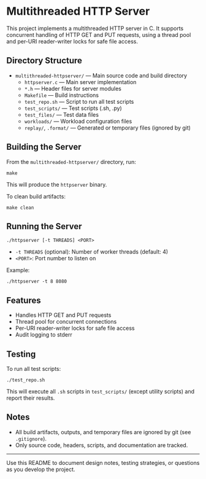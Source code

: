 # Multithreaded HTTP Server

This project implements a multithreaded HTTP server in C. It supports concurrent handling of HTTP GET and PUT requests, using a thread pool and per-URI reader-writer locks for safe file access.

## Directory Structure

- `multithreaded-httpserver/` — Main source code and build directory
  - `httpserver.c` — Main server implementation
  - `*.h` — Header files for server modules
  - `Makefile` — Build instructions
  - `test_repo.sh` — Script to run all test scripts
  - `test_scripts/` — Test scripts (.sh, .py)
  - `test_files/` — Test data files
  - `workloads/` — Workload configuration files
  - `replay/`, `.format/` — Generated or temporary files (ignored by git)

## Building the Server

From the `multithreaded-httpserver/` directory, run:

```
make
```

This will produce the `httpserver` binary.

To clean build artifacts:

```
make clean
```

## Running the Server

```
./httpserver [-t THREADS] <PORT>
```
- `-t THREADS` (optional): Number of worker threads (default: 4)
- `<PORT>`: Port number to listen on

Example:
```
./httpserver -t 8 8080
```

## Features
- Handles HTTP GET and PUT requests
- Thread pool for concurrent connections
- Per-URI reader-writer locks for safe file access
- Audit logging to stderr

## Testing

To run all test scripts:

```
./test_repo.sh
```

This will execute all `.sh` scripts in `test_scripts/` (except utility scripts) and report their results.

## Notes
- All build artifacts, outputs, and temporary files are ignored by git (see `.gitignore`).
- Only source code, headers, scripts, and documentation are tracked.

---

Use this README to document design notes, testing strategies, or questions as you develop the project.
